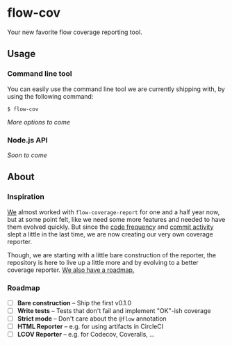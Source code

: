 # flow-cov

Your new favorite flow coverage reporting tool.

## Usage

### Command line tool

You can easily use the command line tool we are currently shipping with, by using the following command:

```
$ flow-cov
```

_More options to come_

### Node.js API

_Soon to come_

## About

### Inspiration

[We](https://fintory.com/en?ref=flow-cov) almost worked with `flow-coverage-report` for one and a half year now, but at some point felt, like we need some more features and needed to have them evolved quickly. But since the [code frequency](https://github.com/rpl/flow-coverage-report/graphs/code-frequency) and [commit activity](https://github.com/rpl/flow-coverage-report/graphs/commit-activity) slept a little in the last time, we are now creating our very own coverage reporter.

Though, we are starting with a little bare construction of the reporter, the repository is here to live up a little more and by evolving to a better coverage reporter. [We also have a roadmap.](#roadmap)

### Roadmap

- [ ] **Bare construction** – Ship the first v0.1.0
- [ ] **Write tests** – Tests that don't fail and implement "OK"-ish coverage
- [ ] **Strict mode** – Don't care about the `@flow` annotation
- [ ] **HTML Reporter** – e.g. for using artifacts in CircleCI
- [ ] **LCOV Reporter** – e.g. for Codecov, Coveralls, ...
